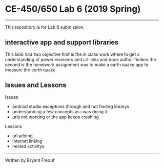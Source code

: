 # CE-450/650 Lab 6 (2019 Spring)
---
This repository is for Lab 6 submission.
 
## interactive app and support libraries
 
This lab6 had two objective first is the in class work where to get a understanding of power recievers and url links and book author finders the second is the homework assignment was to make a earth quake app to measure the earth quake
 
## Issues and Lessons
 
 Issues  
 - andriod studio exceptions through and not finding librarys
 - understanding a few concepts as i was doing it
 - urls not working or the app keeps crashing 
 
 
 Lessons 
  - url adding
  - internet linking
  - nested activitys 
---
Written by Bryant Freouf
